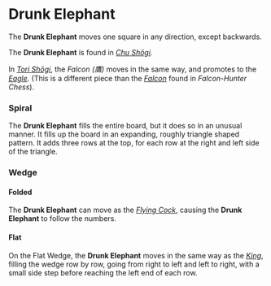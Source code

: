# Drunk Elephant

The **Drunk Elephant** moves one square in any direction, except backwards.

The **Drunk Elephant** is found in [*Chu Sh&#x14d;gi*](#wiki:Chu_Shogi).

In [*Tori Sh&#x14d;gi*](#wiki:Tori_Shogi), the *Falcon (&#x9df9;)* moves in
the same way, and promotes to the [*Eagle*](eagle.hmtl).
(This is a different piece than the [*Falcon*](falcon.html) found in
*Falcon-Hunter Chess*).

### Spiral

The **Drunk Elephant** fills the entire board, but it does so in an
unusual manner. It fills up the board in an expanding, roughly triangle
shaped pattern.
It adds three rows at the top, for each row at the right and left
side of the triangle.

### Wedge

#### Folded

The **Drunk Elephant** can move as the [*Flying Cock*](flying_cock.html),
causing the **Drunk Elephant** to follow the numbers.

#### Flat

On the Flat Wedge, the **Drunk Elephant** moves in the same way as
the [*King*](king.html), filling the wedge row by row, going from
right to left and left to right, with a small side step before
reaching the left end of each row.
